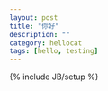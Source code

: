```yaml
---
layout: post
title: "你好"
description: ""
category: hellocat 
tags: [hello, testing]
---
```

{% include JB/setup %}
